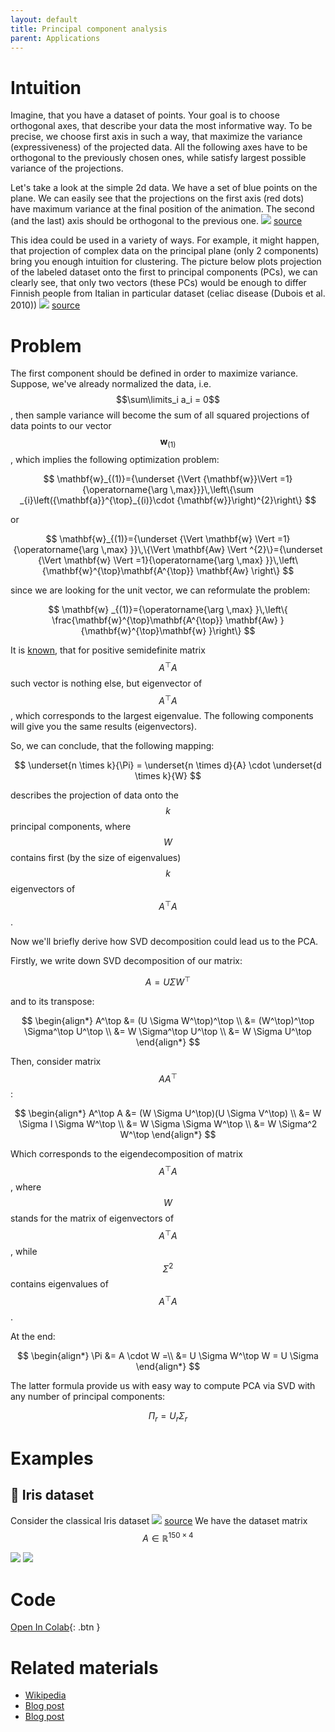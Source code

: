 ```yaml
---
layout: default
title: Principal component analysis
parent: Applications
---
```


# Intuition
Imagine, that you have a dataset of points. Your goal is to choose orthogonal axes, that describe your data the most informative way. To be precise, we choose first axis in such a way, that maximize the variance (expressiveness) of the projected data. All the following axes have to be orthogonal to the previously chosen ones, while satisfy largest possible variance of the projections. 

Let's take a look at the simple 2d data. We have a set of blue points on the plane. We can easily see that the projections on the first axis (red dots) have maximum variance at the final position of the animation. The second (and the last) axis should  be orthogonal to the previous one.
![](https://i.stack.imgur.com/lNHqt.gif)
[source](https://stats.stackexchange.com/questions/2691/making-sense-of-principal-component-analysis-eigenvectors-eigenvalues)

This idea could be used in a variety of ways. For example, it might happen, that projection of complex data on the principal plane (only 2 components) bring you enough intuition for clustering. The picture below plots projection of the labeled dataset onto the first to principal components (PCs), we can clearly see, that only two vectors (these PCs) would be enough to differ Finnish people from Italian in particular dataset (celiac disease (Dubois et al. 2010))
![](https://nla.skoltech.ru/files/pca_example.png)
[source](https://privefl.github.io/bigsnpr/articles/how-to-PCA.html)

# Problem
The first component should be defined in order to maximize variance. Suppose, we've already normalized the data, i.e. $$\sum\limits_i a_i = 0$$, then sample variance will become the sum of all squared projections of data points to our vector $${\mathbf{w}}_{(1)}$$, which implies the following optimization problem:

$$
\mathbf{w}_{(1)}={\underset  {\Vert {\mathbf{w}}\Vert =1}{\operatorname{\arg \,max}}}\,\left\{\sum _{i}\left({\mathbf{a}}^{\top}_{(i)}\cdot {\mathbf{w}}\right)^{2}\right\}
$$

or

$$
\mathbf{w}_{(1)}={\underset {\Vert \mathbf{w} \Vert =1}{\operatorname{\arg \,max} }}\,\{\Vert \mathbf{Aw} \Vert ^{2}\}={\underset {\Vert \mathbf{w} \Vert =1}{\operatorname{\arg \,max} }}\,\left\{\mathbf{w}^{\top}\mathbf{A^{\top}} \mathbf{Aw} \right\}
$$

since we are looking for the unit vector, we can reformulate the problem:

$$
\mathbf{w} _{(1)}={\operatorname{\arg \,max} }\,\left\{ \frac{\mathbf{w}^{\top}\mathbf{A^{\top}} \mathbf{Aw} }{\mathbf{w}^{\top}\mathbf{w} }\right\}
$$

It is [known](https://en.wikipedia.org/wiki/Rayleigh_quotient), that for positive semidefinite matrix $$A^\top A$$ such vector is nothing else, but eigenvector of $$A^\top A$$, which corresponds to the largest eigenvalue. The following components will give you the same results (eigenvectors).

So, we can conclude, that the following mapping:

$$
\underset{n \times k}{\Pi} = \underset{n \times d}{A} \cdot \underset{d \times k}{W} 
$$

describes the projection of data onto the $$k$$ principal components, where $$W$$ contains first (by the size of eigenvalues) $$k$$ eigenvectors of $$A^\top A$$.

Now we'll briefly derive how SVD decomposition could lead us to the PCA.

Firstly, we write down SVD decomposition of our matrix:

$$
A = U \Sigma W^\top
$$

and to its transpose:

$$
\begin{align*}
A^\top
&= (U \Sigma W^\top)^\top \\
&= (W^\top)^\top \Sigma^\top U^\top \\
&= W \Sigma^\top U^\top \\
&= W \Sigma U^\top
\end{align*}
$$

Then, consider matrix $$A A^\top$$:

$$
\begin{align*}
A^\top A
&= (W \Sigma U^\top)(U \Sigma V^\top)  \\
&= W \Sigma I \Sigma W^\top \\
&= W \Sigma \Sigma W^\top \\
&= W \Sigma^2 W^\top
\end{align*}
$$

Which corresponds to the eigendecomposition of matrix $$A^\top A$$, where $$W$$ stands for the matrix of eigenvectors of $$A^\top A$$, while $$\Sigma^2$$ contains eigenvalues of $$A^\top A$$.

At the end:

$$
\begin{align*}
\Pi &= A \cdot W =\\
 &= U \Sigma W^\top W = U \Sigma
\end{align*}
$$

The latter formula provide us with easy way to compute PCA via SVD with any number of principal components:

$$
\Pi_r = U_r \Sigma_r
$$

# Examples
## 🌼 Iris dataset
Consider the classical Iris dataset
![](https://sebastianraschka.com/images/blog/2015/principal_component_analysis_files/iris.png)
[source](https://sebastianraschka.com/Articles/2015_pca_in_3_steps.html)
We have the dataset matrix $$A \in \mathbb{R}^{150 \times 4}$$

![](../pca_exp_var_iris.svg)
![](../pca_pr_iris.svg)

# Code
[Open In Colab](https://colab.research.google.com/github/MerkulovDaniil/optim/blob/master/assets/Notebooks/PCA.ipynb){: .btn }

# Related materials
* [Wikipedia](https://en.wikipedia.org/wiki/Principal_component_analysis)
* [Blog post](https://ethen8181.github.io/machine-learning/dim_reduct/svd.html)
* [Blog post](https://sebastianraschka.com/Articles/2015_pca_in_3_steps.html)
